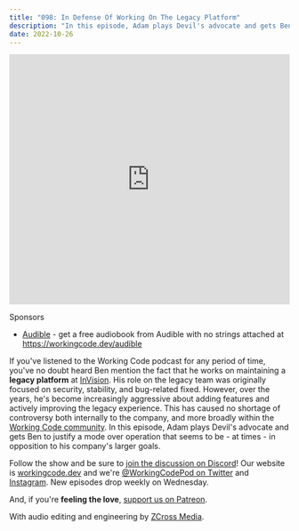 ```yaml
---
title: "098: In Defense Of Working On The Legacy Platform"
description: "In this episode, Adam plays Devil's advocate and gets Ben to justify a mode over operation that seems to be - at times - in opposition to his company's larger goals."
date: 2022-10-26
---
```


<iframe allow="autoplay *; encrypted-media *; fullscreen *; clipboard-write" frameborder="0" height="450" style="width:100%;max-width:900px;overflow:hidden;background:transparent;" sandbox="allow-forms allow-popups allow-same-origin allow-scripts allow-storage-access-by-user-activation allow-top-navigation-by-user-activation" src="https://embed.podcasts.apple.com/us/podcast/working-code/id1544142288"></iframe>

Sponsors

- [Audible](https://workingcode.dev/audible) - get a free audiobook from Audible with no strings attached at https://workingcode.dev/audible

If you've listened to the Working Code podcast for any period of time, you've no doubt heard Ben mention the fact that he works on maintaining a **legacy platform** at [InVision][invision]. His role on the legacy team was originally focused on security, stability, and bug-related fixed. However, over the years, he's become increasingly aggressive about adding features and actively improving the legacy experience. This has caused no shortage of controversy both internally to the company, and more broadly within the [Working Code community][working-code-discord]. In this episode, Adam plays Devil's advocate and gets Ben to justify a mode over operation that seems to be - at times - in opposition to his company's larger goals.

Follow the show and be sure to [join the discussion on Discord][working-code-discord]! Our website is [workingcode.dev][working-code] and we're [@WorkingCodePod on Twitter][working-code-twitter] and [Instagram][working-code-instagram]. New episodes drop weekly on Wednesday.

And, if you're **feeling the love**, [support us on Patreon][working-code-patreon].

[invision]: https://www.invisionapp.com/
[working-code]: https://workingcode.dev/
[working-code-discord]: https://workingcode.dev/discord/
[working-code-instagram]: https://www.instagram.com/workingcodepod/
[working-code-patreon]: https://www.patreon.com/workingcodepod
[working-code-twitter]: https://twitter.com/WorkingCodePod

With audio editing and engineering by [ZCross Media](https://www.zcross.media/).

